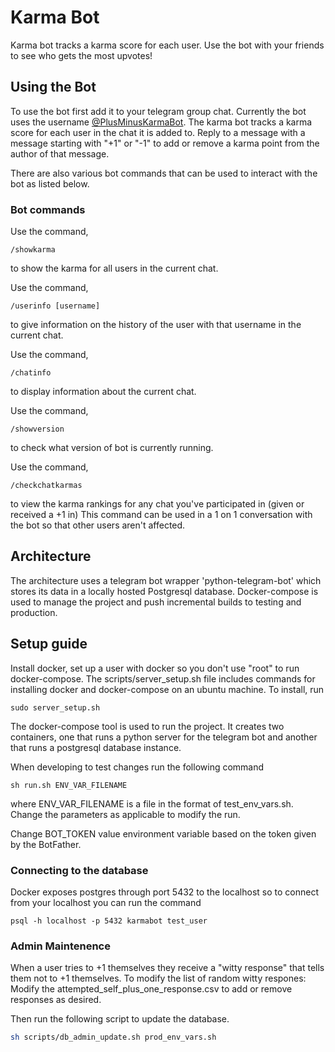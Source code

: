 # Karma Bot
Karma bot tracks a karma score for each user. Use the bot with your friends to see who gets the most upvotes!

## Using the Bot
To use the bot first add it to your telegram group chat. Currently the bot uses the username [@PlusMinusKarmaBot](http://t.me/PlusMinusKarmaBot).
The karma bot tracks a karma score for each user in the chat it is added to. Reply to a message with a message starting with "+1" or "-1" to add or remove a karma point from the author of that message. 

There are also various bot commands that can be used to interact with the bot as listed below.

### Bot commands

Use the command,
```
/showkarma 
```
to show the karma for all users in the current chat.

Use the command,
```
/userinfo [username]
```
to give information on the history of the user with that username in the current chat.

Use the command,
```
/chatinfo
```
to display information about the current chat.

Use the command,
```
/showversion
```
to check what version of bot is currently running.

Use the command,
```
/checkchatkarmas
```
to view the karma rankings for any chat you've participated in (given or received a +1 in)
This command can be used in a 1 on 1 conversation with the bot so that other users aren't affected.

## Architecture
The architecture uses a telegram bot wrapper 'python-telegram-bot' which stores its data in a locally hosted Postgresql database.
Docker-compose is used to manage the project and push incremental builds to testing and production.

## Setup guide
Install docker, set up a user with docker so you don't use "root" to run docker-compose.
The scripts/server_setup.sh file includes commands for installing docker and docker-compose on an ubuntu machine. To install, run
```
sudo server_setup.sh
```

The docker-compose tool is used to run the project. It creates two containers, one that runs a python server for the telegram bot and another that runs a postgresql database instance.

When developing to test changes run the following command
```
sh run.sh ENV_VAR_FILENAME
```
where ENV_VAR_FILENAME is a file in the format of test_env_vars.sh. Change the parameters as applicable to modify the run.


Change BOT_TOKEN value environment variable based on the token given by the BotFather.

### Connecting to the database

Docker exposes postgres through port 5432 to the localhost so to connect from your localhost you can run the command
```
psql -h localhost -p 5432 karmabot test_user
```

### Admin Maintenence

When a user tries to +1 themselves they receive a "witty response" that tells them not to +1 themselves.
To modify the list of random witty respones:
Modify the attempted_self_plus_one_response.csv to add or remove responses as desired.

Then run the following script to update the database.

```sh
sh scripts/db_admin_update.sh prod_env_vars.sh
```